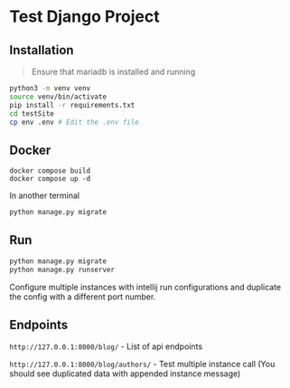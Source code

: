# Test Django Project

## Installation

> Ensure that mariadb is installed and running

```bash
python3 -m venv venv
source venv/bin/activate
pip install -r requirements.txt
cd testSite
cp env .env # Edit the .env file
```

## Docker 

```
docker compose build
docker compose up -d
```

In another terminal
```bash
python manage.py migrate
```

## Run

```bash
python manage.py migrate
python manage.py runserver
```

Configure multiple instances with intellij run configurations and duplicate
the config with a different port number.

## Endpoints

`http://127.0.0.1:8000/blog/` - List of api endpoints

`http://127.0.0.1:8000/blog/authors/` - Test multiple instance call (You should see duplicated data
with appended instance message)
